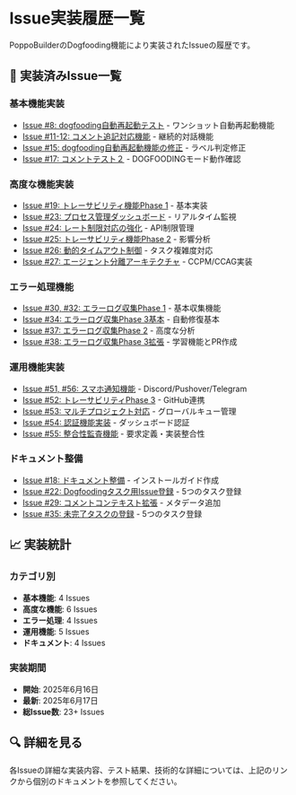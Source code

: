 # Issue実装履歴一覧

PoppoBuilderのDogfooding機能により実装されたIssueの履歴です。

## 🎯 実装済みIssue一覧

### 基本機能実装
- [Issue #8: dogfooding自動再起動テスト](issue-8.md) - ワンショット自動再起動機能
- [Issue #11-12: コメント追記対応機能](issue-11-12.md) - 継続的対話機能
- [Issue #15: dogfooding自動再起動機能の修正](issue-15.md) - ラベル判定修正
- [Issue #17: コメントテスト２](issue-17.md) - DOGFOODINGモード動作確認

### 高度な機能実装
- [Issue #19: トレーサビリティ機能Phase 1](issue-19.md) - 基本実装
- [Issue #23: プロセス管理ダッシュボード](issue-23.md) - リアルタイム監視
- [Issue #24: レート制限対応の強化](issue-24.md) - API制限管理
- [Issue #25: トレーサビリティ機能Phase 2](issue-25.md) - 影響分析
- [Issue #26: 動的タイムアウト制御](issue-26.md) - タスク複雑度対応
- [Issue #27: エージェント分離アーキテクチャ](issue-27.md) - CCPM/CCAG実装

### エラー処理機能
- [Issue #30, #32: エラーログ収集Phase 1](issue-30-32.md) - 基本収集機能
- [Issue #34: エラーログ収集Phase 3基本](issue-34.md) - 自動修復基本
- [Issue #37: エラーログ収集Phase 2](issue-37.md) - 高度な分析
- [Issue #38: エラーログ収集Phase 3拡張](issue-38.md) - 学習機能とPR作成

### 運用機能実装
- [Issue #51, #56: スマホ通知機能](issue-51-56.md) - Discord/Pushover/Telegram
- [Issue #52: トレーサビリティPhase 3](issue-52.md) - GitHub連携
- [Issue #53: マルチプロジェクト対応](issue-53.md) - グローバルキュー管理
- [Issue #54: 認証機能実装](issue-54.md) - ダッシュボード認証
- [Issue #55: 整合性監査機能](issue-55.md) - 要求定義・実装整合性

### ドキュメント整備
- [Issue #18: ドキュメント整備](issue-18.md) - インストールガイド作成
- [Issue #22: Dogfoodingタスク用Issue登録](issue-22.md) - 5つのタスク登録
- [Issue #29: コメントコンテキスト拡張](issue-29.md) - メタデータ追加
- [Issue #35: 未完了タスクの登録](issue-35.md) - 5つのタスク登録

## 📈 実装統計

### カテゴリ別
- **基本機能**: 4 Issues
- **高度な機能**: 6 Issues
- **エラー処理**: 4 Issues
- **運用機能**: 5 Issues
- **ドキュメント**: 4 Issues

### 実装期間
- **開始**: 2025年6月16日
- **最新**: 2025年6月17日
- **総Issue数**: 23+ Issues

## 🔍 詳細を見る

各Issueの詳細な実装内容、テスト結果、技術的な詳細については、上記のリンクから個別のドキュメントを参照してください。